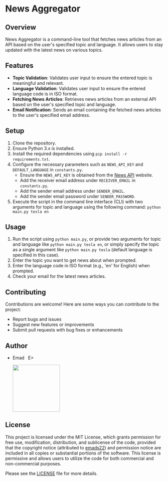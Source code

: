 # News Aggregator

## Overview
News Aggregator is a command-line tool that fetches news articles from an API based on the user's specified topic and language. It allows users to stay updated with the latest news on various topics.

## Features
- **Topic Validation**: Validates user input to ensure the entered topic is meaningful and relevant.
- **Language Validation**: Validates user input to ensure the entered language code is in ISO format.
- **Fetching News Articles**: Retrieves news articles from an external API based on the user's specified topic and language.
- **Email Notification**: Sends an email containing the fetched news articles to the user's specified email address.

## Setup
1. Clone the repository.
2. Ensure Python 3.x is installed.
3. Install the required dependencies using `pip install -r requirements.txt`.
4. Configure the necessary parameters such as `NEWS_API_KEY` and `DEFAULT_LANGUAGE` in `constants.py`.
   - Ensure the `NEWS_API_KEY` is obtained from the [News API](https://newsapi.org/) website.
   - Add the receiver email address under `RECEIVER_EMAIL` in `constants.py`.
   - Add the sender email address under `SENDER_EMAIL`.
   - Add the sender email password under `SENDER_PASSWORD`.
5. Execute the script in the command line interface (CLI) with two arguments for topic and language using the following command: `python main.py tesla en`

## Usage
1. Run the script using `python main.py`, or provide two arguments for topic and language like `python main.py tesla en`, or simply specify the topic as a single argument like `python main.py tesla` (default language is specified in this case).
2. Enter the topic you want to get news about when prompted.
3. Enter the language code in ISO format (e.g., 'en' for English) when prompted.
4. Check your email for the latest news articles.

## Contributing
Contributions are welcome! Here are some ways you can contribute to the project:
- Report bugs and issues
- Suggest new features or improvements
- Submit pull requests with bug fixes or enhancements

## Author
- Emad &nbsp; E>
  
  [<img src="https://img.shields.io/badge/GitHub-Profile-blue?logo=github" width="150">](https://github.com/emads22)

## License
This project is licensed under the MIT License, which grants permission for free use, modification, distribution, and sublicense of the code, provided that the copyright notice (attributed to [emads22](https://github.com/emads22)) and permission notice are included in all copies or substantial portions of the software. This license is permissive and allows users to utilize the code for both commercial and non-commercial purposes.

Please see the [LICENSE](LICENSE) file for more details.

